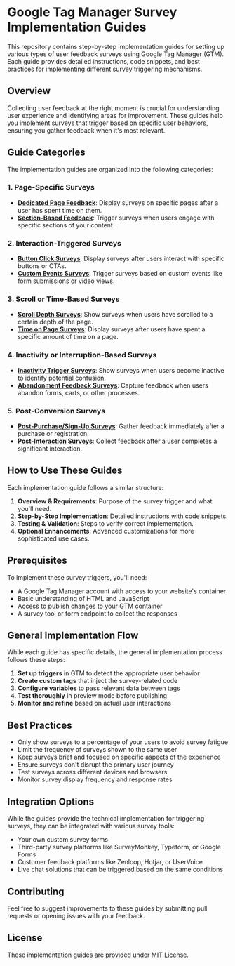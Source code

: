 # Google Tag Manager Survey Implementation Guides

This repository contains step-by-step implementation guides for setting up various types of user feedback surveys using Google Tag Manager (GTM). Each guide provides detailed instructions, code snippets, and best practices for implementing different survey triggering mechanisms.

## Overview

Collecting user feedback at the right moment is crucial for understanding user experience and identifying areas for improvement. These guides help you implement surveys that trigger based on specific user behaviors, ensuring you gather feedback when it's most relevant.

## Guide Categories

The implementation guides are organized into the following categories:

### 1. Page-Specific Surveys
- **[Dedicated Page Feedback](1_page_specific_surveys/dedicated_page_feedback.md)**: Display surveys on specific pages after a user has spent time on them.
- **[Section-Based Feedback](1_page_specific_surveys/section_based_feedback.md)**: Trigger surveys when users engage with specific sections of your content.

### 2. Interaction-Triggered Surveys
- **[Button Click Surveys](2_interaction_triggered_surveys/button_clicks.md)**: Display surveys after users interact with specific buttons or CTAs.
- **[Custom Events Surveys](2_interaction_triggered_surveys/custom_events.md)**: Trigger surveys based on custom events like form submissions or video views.

### 3. Scroll or Time-Based Surveys
- **[Scroll Depth Surveys](3_scroll_time_based_surveys/scroll_depth.md)**: Show surveys when users have scrolled to a certain depth of the page.
- **[Time on Page Surveys](3_scroll_time_based_surveys/time_on_page.md)**: Display surveys after users have spent a specific amount of time on a page.

### 4. Inactivity or Interruption-Based Surveys
- **[Inactivity Trigger Surveys](4_inactivity_interruption_surveys/inactivity_trigger.md)**: Show surveys when users become inactive to identify potential confusion.
- **[Abandonment Feedback Surveys](4_inactivity_interruption_surveys/abandonment_feedback.md)**: Capture feedback when users abandon forms, carts, or other processes.

### 5. Post-Conversion Surveys
- **[Post-Purchase/Sign-Up Surveys](5_post_conversion_surveys/post_purchase_signup.md)**: Gather feedback immediately after a purchase or registration.
- **[Post-Interaction Surveys](5_post_conversion_surveys/post_interaction.md)**: Collect feedback after a user completes a significant interaction.

## How to Use These Guides

Each implementation guide follows a similar structure:

1. **Overview & Requirements**: Purpose of the survey trigger and what you'll need.
2. **Step-by-Step Implementation**: Detailed instructions with code snippets.
3. **Testing & Validation**: Steps to verify correct implementation.
4. **Optional Enhancements**: Advanced customizations for more sophisticated use cases.

## Prerequisites

To implement these survey triggers, you'll need:

- A Google Tag Manager account with access to your website's container
- Basic understanding of HTML and JavaScript
- Access to publish changes to your GTM container
- A survey tool or form endpoint to collect the responses

## General Implementation Flow

While each guide has specific details, the general implementation process follows these steps:

1. **Set up triggers** in GTM to detect the appropriate user behavior
2. **Create custom tags** that inject the survey-related code
3. **Configure variables** to pass relevant data between tags
4. **Test thoroughly** in preview mode before publishing
5. **Monitor and refine** based on actual user interactions

## Best Practices

- Only show surveys to a percentage of your users to avoid survey fatigue
- Limit the frequency of surveys shown to the same user
- Keep surveys brief and focused on specific aspects of the experience
- Ensure surveys don't disrupt the primary user journey
- Test surveys across different devices and browsers
- Monitor survey display frequency and response rates

## Integration Options

While the guides provide the technical implementation for triggering surveys, they can be integrated with various survey tools:

- Your own custom survey forms
- Third-party survey platforms like SurveyMonkey, Typeform, or Google Forms
- Customer feedback platforms like Zenloop, Hotjar, or UserVoice
- Live chat solutions that can be triggered based on the same conditions

## Contributing

Feel free to suggest improvements to these guides by submitting pull requests or opening issues with your feedback.

## License

These implementation guides are provided under [MIT License](LICENSE). 